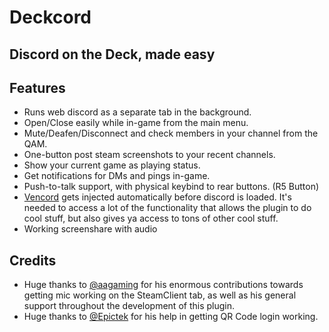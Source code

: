 # Deckcord
## Discord on the Deck, made easy

## Features
- Runs web discord as a separate tab in the background.
- Open/Close easily while in-game from the main menu.
- Mute/Deafen/Disconnect and check members in your channel from the QAM.
- One-button post steam screenshots to your recent channels.
- Show your current game as playing status.
- Get notifications for DMs and pings in-game.
- Push-to-talk support, with physical keybind to rear buttons. (R5 Button)
- [Vencord](https://vencord.dev/) gets injected automatically before discord is loaded. It's needed to access a lot of the functionality that allows the plugin to do cool stuff, but also gives ya access to tons of other cool stuff.
- Working screenshare with audio

## Credits
- Huge thanks to [@aagaming](https://github.com/AAGaming00) for his enormous contributions towards getting mic working on the SteamClient tab, as well as his general support throughout the development of this plugin.
- Huge thanks to [@Epictek](https://github.com/Epictek) for his help in getting QR Code login working.
